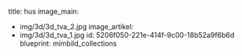 title: hus
image_main:
  - img/3d/3d_tva_2.jpg
image_artikel:
  - img/3d/3d_tva_1.jpg
id: 5206f050-221e-414f-9c00-18b52a9f6b6d
blueprint: mimbild_collections
